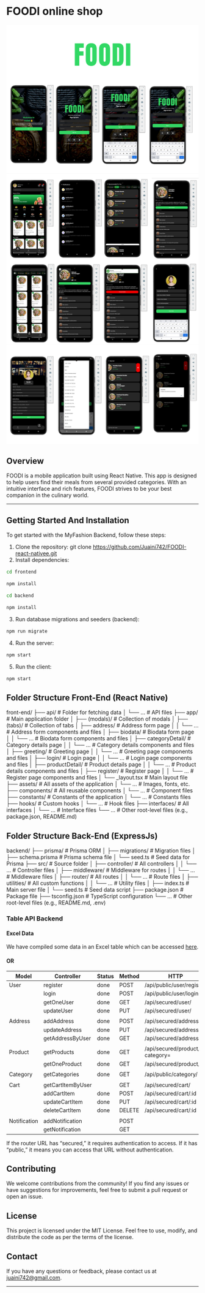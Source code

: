 # FOODI online shop

![Juaini](./front-end/assets/images/Group1.png)
![Juaini](./front-end/assets/images/Group2.png)
![Juaini](./front-end/assets/images/Group3.png)

## Overview

FOODI is a mobile application built using React Native. This app is designed to help users find their meals from several provided categories. With an intuitive interface and rich features, FOODI strives to be your best companion in the culinary world.

---

## Getting Started And Installation

To get started with the MyFashion Backend, follow these steps:

1. Clone the repository: git clone https://github.com/Juaini742/FOODI-react-nativee.git
2. Install dependencies:

```sh
cd frontend
```

```sh
npm install
```

```sh
cd backend
```

```sh
npm install
```

3. Run database migrations and seeders (backend):

```sh
npm run migrate
```

4. Run the server:

```sh
npm start
```

5. Run the client:

```sh
npm start
```

## Folder Structure Front-End (React Native)
front-end/
├── api/                   # Folder for fetching data
│   └── ...                # API files
├── app/                   # Main application folder
│   ├── (modals)/          # Collection of modals
│   ├── (tabs)/            # Collection of tabs
│   ├── address/           # Address form page
│   │   └── ...            # Address form components and files
│   ├── biodata/           # Biodata form page
│   │   └── ...            # Biodata form components and files
│   ├── categoryDetail/    # Category details page
│   │   └── ...            # Category details components and files
│   ├── greeting/          # Greeting page
│   │   └── ...            # Greeting page components and files
│   ├── login/             # Login page
│   │   └── ...            # Login page components and files
│   ├── productDetail/     # Product details page
│   │   └── ...            # Product details components and files
│   ├── register/          # Register page
│   │   └── ...            # Register page components and files
│   └── _layout.tsx        # Main layout file
├── assets/                # All assets of the application
│   └── ...                # Images, fonts, etc.
├── components/            # All reusable components
│   └── ...                # Component files
├── constants/             # Constants of the application
│   └── ...                # Constants files
├── hooks/                 # Custom hooks
│   └── ...                # Hook files
├── interfaces/            # All interfaces
│   └── ...                # Interface files
└── ...                    # Other root-level files (e.g., package.json, README.md)


## Folder Structure Back-End (ExpressJs)
backend/
├── prisma/                # Prisma ORM
│   ├── migrations/        # Migration files
│   ├── schema.prisma      # Prisma schema file
│   └── seed.ts            # Seed data for Prisma
├── src/                   # Source folder
│   ├── controller/        # All controllers
│   │   └── ...            # Controller files
│   ├── middleware/        # Middleware for routes
│   │   └── ...            # Middleware files
│   ├── router/            # All routes
│   │   └── ...            # Route files
│   ├── utilities/         # All custom functions
│   │   └── ...            # Utility files
│   ├── index.ts           # Main server file
│   └── seed.ts            # Seed data script
├── package.json           # Package file
├── tsconfig.json          # TypeScript configuration
└── ...                    # Other root-level files (e.g., README.md, .env)




### Table API Backend

#### Excel Data
We have compiled some data in an Excel table which can be accessed [here](https://docs.google.com/spreadsheets/d/1dGyefZwPJHKyTtsoDeUjpRdSFIVgBqiRkRYkyMSlSw8/edit?usp=sharing).

#### OR

| Model        | Controller        | Status | Method | HTTP                            |
| ------------ | ----------------- | ------ | ------ | ------------------------------- |
| User         | register          | done   | POST   | /api/public/user/register       |
|              | login             | done   | POST   | /api/public/user/login          |
|              | getOneUser        | done   | GET    | /api/secured/user/              |
|              | updateUser        | done   | PUT    | /api/secured/user/              |
|              |                   |        |        |                                 |
| Address      | addAddress        | done   | POST   | /api/secured/address            |
|              | updateAddress     | done   | PUT    | /api/secured/address/:id        |
|              | getAddressByUser  | done   | GET    | /api/secured/address            |
|              |                   |        |        |                                 |
| Product      | getProducts       | done   | GET    | /api/secured/product/?category= |
|              | getOneProduct     | done   | GET    | /api/secured/product/:id        |
|              |                   |        |        |                                 |
| Category     | getCategories     | done   | GET    | /api/public/category/           |
|              |                   |        |        |                                 |
| Cart         | getCartItemByUser |        | GET    | /api/secured/cart/              |
|              | addCartItem       | done   | POST   | /api/secured/cart/:id           |
|              | updateCartItem    | done   | PUT    | /api/secured/cart/:id           |
|              | deleteCartItem    | done   | DELETE | /api/secured/cart/:id           |
|              |                   |        |        |                                 |
| Notification | addNotification   |        | POST   |                                 |
|              | getNotification   |        | GET    |                                 |

If the router URL has “secured,” it requires authentication to access. If it has “public,” it means you can access that URL without authentication.

## Contributing

We welcome contributions from the community! If you find any issues or have suggestions for improvements, feel free to submit a pull request or open an issue.

## License

This project is licensed under the MIT License. Feel free to use, modify, and distribute the code as per the terms of the license.

## Contact

If you have any questions or feedback, please contact us at juaini742@gmail.com.

---
